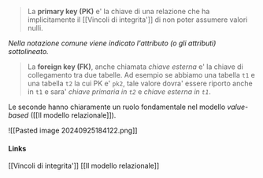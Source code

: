 >La **primary key (PK)** e' la chiave di una relazione che ha implicitamente il [[Vincoli di integrita']] di non poter assumere valori nulli.

*Nella notazione comune viene indicato l'attributo (o gli attributi) sottolineato.*

>La **foreign key (FK)**, anche chiamata *chiave esterna* e' la chiave di collegamento tra due tabelle.
>Ad esempio se abbiamo una tabella `t1` e una tabella `t2` la cui PK e' `pk2`, tale valore dovra' essere riporto anche in `t1` e sara' *chiave primaria in `t2`* e *chiave esterna in `t1`*.

Le seconde hanno chiaramente un ruolo fondamentale nel modello *value-based* ([[Il modello relazionale]]).

![[Pasted image 20240925184122.png]]

#### Links
[[Vincoli di integrita']]
[[Il modello relazionale]]